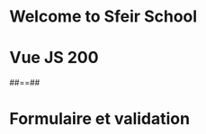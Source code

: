 <!-- .slide: class="first-slide" sfeir-level="2" sfeir-techno="Vue JS" -->
# **Welcome to Sfeir School**
# **Vue JS 200**

##==##

<!-- .slide: class="transition-white sfeir-bg-pink" -->
# Formulaire et validation